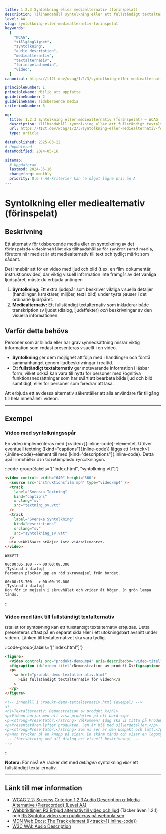 ```yaml
---
title: 1.2.3 Syntolkning eller mediealternativ (förinspelat)
description: Tillhandahåll syntolkning eller ett fullständigt textalternativ för förinspelad video.
level: AA
slug: syntolkning-eller-mediealternativ-forinspelat
keywords:
  [
    "WCAG",
    "tillgänglighet",
    "syntolkning",
    "audio description",
    "mediealternativ",
    "textalternativ",
    "förinspelad media",
    "video",
  ]
canonical: https://t12t.dev/wcag/1/2/3/syntolkning-eller-mediealternativ-forinspelat

principleNumber: 1
principleName: Möjlig att uppfatta
guidelineNumber: 2
guidelineName: Tidsberoende media
criterionNumber: 3

og:
  title: 1.2.3 Syntolkning eller mediealternativ (förinspelat) – WCAG
  description: Tillhandahåll syntolkning eller ett fullständigt textalternativ för förinspelad video.
  url: https://t12t.dev/wcag/1/2/3/syntolkning-eller-mediealternativ-forinspelat
  type: article

datePublished: 2025-03-22
# Uppdaterad
dateModified: 2024-05-16

sitemap:
  # Uppdaterad
  lastmod: 2024-05-16
  changefreq: monthly
  priority: 0.6 # AA-kriterier kan ha något lägre prio än A
---
```


# Syntolkning eller mediealternativ (förinspelat)

## Beskrivning

Ett alternativ för tidsberoende media eller en syntolkning av det förinspelade videoinnehållet ska tillhandahållas för synkroniserad media, förutom när mediet är ett mediealternativ till text och tydligt märkt som sådant.

Det innebär att för en video med ljud och bild (t.ex. en film, dokumentär, instruktionsvideo) där viktig visuell information inte framgår av det vanliga ljudspåret, måste du erbjuda antingen:

1.  **Syntolkning:** Ett extra ljudspår som beskriver viktiga visuella detaljer (handlingar, karaktärer, miljöer, text i bild) under tysta pauser i det ordinarie ljudspåret.
2.  **Mediealternativ:** Ett fullständigt textalternativ som inkluderar både transkription av ljudet (dialog, ljudeffekter) _och_ beskrivningar av den visuella informationen.

## Varför detta behövs

Personer som är blinda eller har grav synnedsättning missar viktig information som endast presenteras visuellt i en video.

- **Syntolkning** ger dem möjlighet att följa med i handlingen och förstå sammanhanget genom ljudbeskrivningar i realtid.
- Ett **fullständigt textalternativ** ger motsvarande information i läsbar form, vilket också kan vara till nytta för personer med kognitiva funktionsnedsättningar som har svårt att bearbeta både ljud och bild samtidigt, eller för personer som föredrar att läsa.

Att erbjuda ett av dessa alternativ säkerställer att alla användare får tillgång till hela innehållet i videon.

---

## Exempel

### Video med syntolkningsspår

En video implementeras med [\<video\>]{.inline-code}-elementet. Utöver eventuell textning ([kind="captions"]{.inline-code}) läggs ett [\<track\>]{.inline-code}-element till med [kind="descriptions"]{.inline-code}. Detta spår innehåller den tidsstämplade syntolkningen.

::code-group{:labels='["index.html", "syntolkning.vtt"]'}

```html {4-8} showLineNumbers
<video controls width="640" height="360">
  <source src="instruktionsfilm.mp4" type="video/mp4" />
  <track
    label="Svenska Textning"
    kind="captions"
    srclang="sv"
    src="textning_sv.vtt"
  />
  <track
    label="Svenska Syntolkning"
    kind="descriptions"
    srclang="sv"
    src="syntolkning_sv.vtt"
  />
  Din webbläsare stödjer inte videoelementet.
</video>
```

```vtt showLineNumbers
WEBVTT

00:00:05.100 --> 00:00:08.300
[Tystnad i dialog]
Personen plockar upp en röd skruvmejsel från bordet.

00:00:15.700 --> 00:00:19.000
[Tystnad i dialog]
Hon för in mejseln i skruvhålet och vrider åt höger. En grön lampa tänds.
```

::

### Video med länk till fullständigt textalternativ

Istället för syntolkning kan ett fullständigt textalternativ erbjudas. Detta presenteras oftast på en separat sida eller i ett utökningsbart avsnitt under videon. Länken till textalternativet ska vara tydlig.

::code-group{:labels='["index.html"]'}

```html {3-4} showLineNumbers
<figure>
  <video controls src="produkt-demo.mp4" aria-describedby="video-titel"></video>
  <figcaption id="video-titel">Demonstration av produkt X</figcaption>
  <p>
    <a href="produkt-demo-textalternativ.html"
      >Läs fullständigt textalternativ för videon</a
    >
  </p>
</figure>

<!-- Innehåll i produkt-demo-textalternativ.html (exempel) -->
<!--
<h1>Textalternativ: Demonstration av produkt X</h1>
<p>Videon börjar med att visa produkten på ett bord.</p>
<p><strong>Presentatör:</strong> Välkommen! Idag ska vi titta på Produkt X.</p>
<p>Presentatören lyfter produkten. Den är blå med silverdetaljer.</p>
<p><strong>Presentatör:</strong> Som ni ser är den kompakt och lätt.</p>
<p>Hon trycker på en knapp på sidan. En skärm tänds och visar en logotyp.</p>
... (fortsättning med all dialog och visuell beskrivning) ...
-->
```

::

**Notera:** För nivå AA räcker det med _antingen_ syntolkning _eller_ ett fullständigt textalternativ.

---

## Länk till mer information

- [WCAG 2.2: Success Criterion 1.2.3 Audio Description or Media Alternative (Prerecorded) (Level AA)](https://www.w3.org/WAI/WCAG22/Understanding/audio-description-or-media-alternative-prerecorded.html)
- [Webbriktlinjer: R3 Erbjud alternativ till video och ljud](https://www.digg.se/webbriktlinjer/alla-webbriktlinjer/erbjud-alternativ-till-video-och-ljud) (Täcker även 1.2.1) och [R5 Syntolka video som publiceras på webbplatsen](https://www.digg.se/webbriktlinjer/alla-webbriktlinjer/syntolka-video-som-publiceras-pa-webbplatsen)
- [MDN Web Docs: The Track element ([\<track\>]{.inline-code})](https://developer.mozilla.org/en-US/docs/Web/HTML/Element/track)
- [W3C WAI: Audio Description](https://www.w3.org/WAI/media/av/description/)
